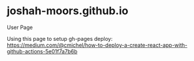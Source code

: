 # joshah-moors.github.io
User Page

Using this page to setup gh-pages deploy: https://medium.com/@cmichel/how-to-deploy-a-create-react-app-with-github-actions-5e01f7a7b6b